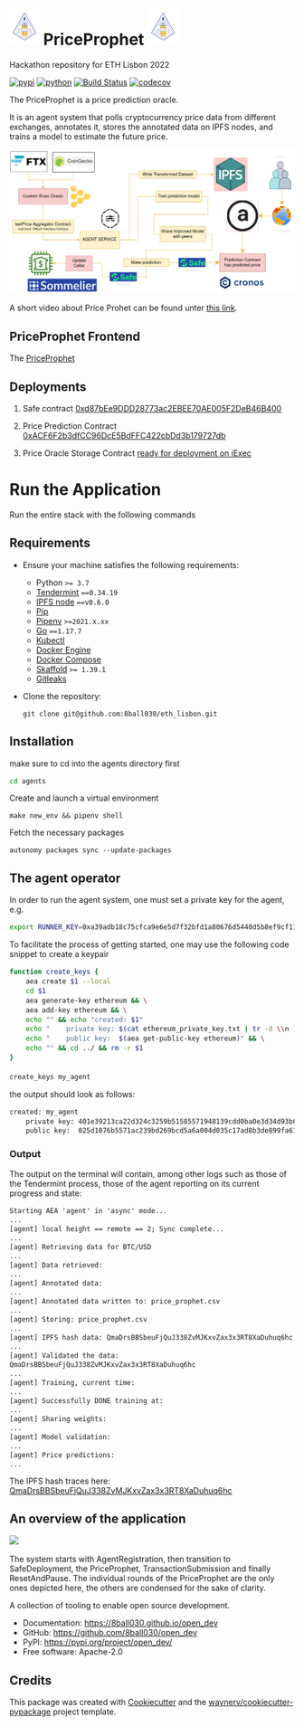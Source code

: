 # ![](./frontend/Logo_ETH_Lisbon.webp) PriceProphet ![](./frontend/Logo_ETH_Lisbon.webp)
Hackathon repository for ETH Lisbon 2022


[![pypi](https://img.shields.io/pypi/v/open_dev.svg)](https://pypi.org/project/open_dev/)
[![python](https://img.shields.io/pypi/pyversions/open_dev.svg)](https://pypi.org/project/open_dev/)
[![Build Status](https://github.com/8ball030/open_dev/actions/workflows/dev.yml/badge.svg)](https://github.com/8ball030/open_dev/actions/workflows/dev.yml)
[![codecov](https://codecov.io/gh/8ball030/open_dev/branch/main/graphs/badge.svg)](https://codecov.io/github/8ball030/open_dev)

The PriceProphet is a price prediction oracle.

It is an agent system that polls cryptocurrency price data from different exchanges, annotates it, stores the annotated data on IPFS nodes, and trains a model to estimate the future price. 

![Price Prohet flow chart](./miscellaneous/priceProhetDiagram.png) 

A short video about Price Prohet can be found unter [this link](https://drive.google.com/file/d/1QyVDWoqrbO1sny8METzD5_V0kQqIvW_W/view?usp=share_link).


## PriceProphet Frontend

   The [PriceProphet](http://146.190.230.176:3000/)

## Deployments

1. Safe contract
   [0xd87bEe9DDD28773ac2EBEE70AE005F2DeB46B400](https://cronoscan.com/address/0xd87bee9ddd28773ac2ebee70ae005f2deb46b400)

2. Price Prediction Contract
   [0xACF6F2b3dfCC96DcE5BdFFC422cbDd3b179727db](https://cronoscan.com/address/0xacf6f2b3dfcc96dce5bdffc422cbdd3b179727db)

3. Price Oracle Storage Contract 
    [ready for deployment on iExec](./contracts/contracts/PriceOracleStorage.sol)
    


# Run the Application
Run the entire stack with the following commands


## Requirements

- Ensure your machine satisfies the following requirements:

    - Python `>= 3.7`
    - [Tendermint](https://docs.tendermint.com/master/introduction/install.html) `==0.34.19`
    - [IPFS node](https://docs.ipfs.io/install/command-line/#official-distributions) `==v0.6.0`
    - [Pip](https://pip.pypa.io/en/stable/installation/)
    - [Pipenv](https://pipenv.pypa.io/en/latest/install/) `>=2021.x.xx`
    - [Go](https://go.dev/doc/install) `==1.17.7`
    - [Kubectl](https://kubernetes.io/docs/tasks/tools/)
    - [Docker Engine](https://docs.docker.com/engine/install/)
    - [Docker Compose](https://docs.docker.com/compose/install/)
    - [Skaffold](https://skaffold.dev/docs/install/#standalone-binary) `>= 1.39.1`
    - [Gitleaks](https://github.com/zricethezav/gitleaks/releases/latest)

- Clone the repository:

      git clone git@github.com:8ball030/eth_lisbon.git


## Installation

make sure to cd into the agents directory first
```bash
cd agents
```

Create and launch a virtual environment
```
make new_env && pipenv shell
```

Fetch the necessary packages
```
autonomy packages sync --update-packages
```


## The agent operator

In order to run the agent system, one must set a private key for the agent, e.g.

```bash
export RUNNER_KEY=0xa39adb18c75cfca9e6e5d7f32bfd1a80676d5440d5b8ef9cf11c818b8167a003
```

To facilitate the process of getting started, one may use the following code snippet to create a keypair

```bash
function create_keys {
    aea create $1 --local
    cd $1
    aea generate-key ethereum && \
    aea add-key ethereum && \
    echo "" && echo "created: $1"
    echo "    private key: $(cat ethereum_private_key.txt | tr -d \\n )" && \
    echo "    public key:  $(aea get-public-key ethereum)" && \
    echo "" && cd ../ && rm -r $1
}

create_keys my_agent
```

the output should look as follows:

```bash
created: my_agent
    private key: 401e39213ca22d324c3259b51585571948139cdd0ba0e3d34d93b61bbea292b5
    public key:  025d1076b5571ac239bd269bcd5a6a004d035c17ad8b3de899fa6144e8f57d3310
```

### Output

The output on the terminal will contain, among other logs such as those of the Tendermint process, those of the agent reporting on its current progress and state:

```
Starting AEA 'agent' in 'async' mode...
...
[agent] local height == remote == 2; Sync complete...
...
[agent] Retrieving data for BTC/USD
...
[agent] Data retrieved:
...
[agent] Annotated data:
...
[agent] Annotated data written to: price_prophet.csv
...
[agent] Storing: price_prophet.csv
...
[agent] IPFS hash data: QmaDrsBBSbeuFjQuJ338ZvMJKxvZax3x3RT8XaDuhuq6hc
...
[agent] Validated the data: QmaDrsBBSbeuFjQuJ338ZvMJKxvZax3x3RT8XaDuhuq6hc
...
[agent] Training, current time:
...
[agent] Successfully DONE training at:
...
[agent] Sharing weights:
...
[agent] Model validation:
...
[agent] Price predictions:
...
```

The IPFS hash traces here: [QmaDrsBBSbeuFjQuJ338ZvMJKxvZax3x3RT8XaDuhuq6hc](https://gateway.autonolas.tech/ipfs/QmaDrsBBSbeuFjQuJ338ZvMJKxvZax3x3RT8XaDuhuq6hc)


## An overview of the application


[![](https://mermaid.ink/img/pako:eNqNlL9ugzAQh18FeU5egKESLR06tEUQtQvLBV_AKtjUf4YoybvXhVQxBpMyWcd9389GnE-kEhRJTGoJfRPt0pKXPLKPMvuxlNTIdY41U1qCZoIn-4olfT-2zd6OZeR0XHiyAg6YYt-KY2e5dVO03T6c0_e357OHueYhyAvJJKswk6Jv8No75R1xjt8GlU5BQy7MzeXXHSThXGjQ6DAhYkE_nNQ3uCfVQuJ_-gPuKe-IP6BldL7teX9APOMd904C46_2P2rvAQG5J3DUn8jqRhcNSMbrdSLgnhsc_WC47tT-cnexQMaSxknJJFJWeQEhJhDhOaZfnyvw9Qv94Y8_4Vdal6bNwQuz75hS_h2xFDDf-w0OZ-WoUGdgFCaPTy9LATfLZMotlnA6kH_j6pTc6Q7eZ2RDOpQdMGpvy9NvuSS6wQ5LEtslBflVkpJfbB8YLYojr0ispcENMf0wCAzsKToSH6BVePkBJgbmIA?type=png)](https://mermaid.live/edit#pako:eNqNlL9ugzAQh18FeU5egKESLR06tEUQtQvLBV_AKtjUf4YoybvXhVQxBpMyWcd9389GnE-kEhRJTGoJfRPt0pKXPLKPMvuxlNTIdY41U1qCZoIn-4olfT-2zd6OZeR0XHiyAg6YYt-KY2e5dVO03T6c0_e357OHueYhyAvJJKswk6Jv8No75R1xjt8GlU5BQy7MzeXXHSThXGjQ6DAhYkE_nNQ3uCfVQuJ_-gPuKe-IP6BldL7teX9APOMd904C46_2P2rvAQG5J3DUn8jqRhcNSMbrdSLgnhsc_WC47tT-cnexQMaSxknJJFJWeQEhJhDhOaZfnyvw9Qv94Y8_4Vdal6bNwQuz75hS_h2xFDDf-w0OZ-WoUGdgFCaPTy9LATfLZMotlnA6kH_j6pTc6Q7eZ2RDOpQdMGpvy9NvuSS6wQ5LEtslBflVkpJfbB8YLYojr0ispcENMf0wCAzsKToSH6BVePkBJgbmIA)

The system starts with AgentRegistration, then transition to SafeDeployment, the PriceProphet, TransactionSubmission and finally ResetAndPause. The individual rounds of the PriceProphet are the only ones depicted here, the others are condensed for the sake of clarity.


A collection of tooling to enable open source development.

* Documentation: <https://8ball030.github.io/open_dev>
* GitHub: <https://github.com/8ball030/open_dev>
* PyPI: <https://pypi.org/project/open_dev/>
* Free software: Apache-2.0


## Credits

This package was created with [Cookiecutter](https://github.com/audreyr/cookiecutter) and the [waynerv/cookiecutter-pypackage](https://github.com/waynerv/cookiecutter-pypackage) project template.
